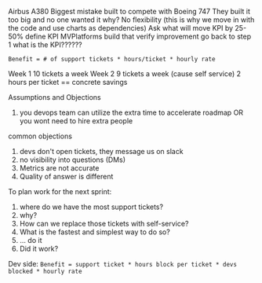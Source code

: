 Airbus A380
Biggest mistake
built to compete with Boeing 747
They built it too big and no one wanted it
why? No flexibility
(this is why we move in with the code and use charts as dependencies)
Ask what will move KPI by 25-50%
define KPI MVPlatforms
build that
verify improvement
go back to step 1
what is the KPI??????

`Benefit = # of support tickets * hours/ticket * hourly rate`

Week 1 10 tickets a week
Week 2 9 tickets a week (cause self service)
2 hours per ticket == concrete savings

Assumptions and Objections

1. you devops team can utilize the extra time to accelerate roadmap OR you wont need to hire extra people

common objections

1. devs don't open tickets, they message us on slack
2. no visibility into questions (DMs)
3. Metrics are not accurate
4. Quality of answer is different

To plan work for the next sprint:

1. where do we have the most support tickets?
2. why?
3. How can we replace those tickets with self-service?
4. What is the fastest and simplest way to do so?
5. ... do it
6. Did it work?

Dev side:
`Benefit = support ticket * hours block per ticket * devs blocked * hourly rate`
